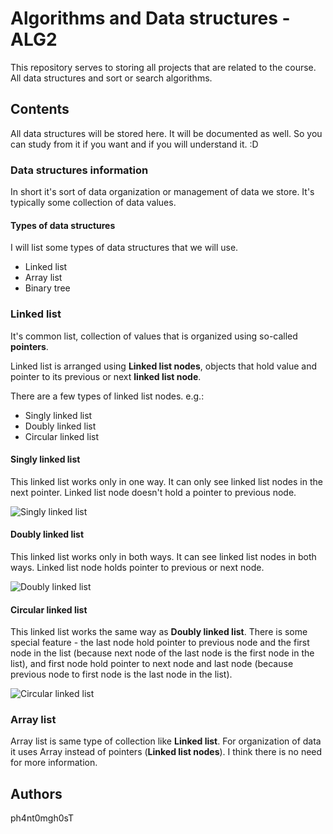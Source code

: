 # Algorithms and Data structures - ALG2
This repository serves to storing all projects that are related to the course. All data structures and sort or search algorithms.

## Contents
All data structures will be stored here. It will be documented as well. So you can study from it if you want and if you will understand it. :D

### Data structures information
In short it's sort of data organization or management of data we store. It's typically some collection of data values.

#### Types of data structures
I will list some types of data structures that we will use.

- Linked list
- Array list
- Binary tree

### Linked list
It's common list, collection of values that is organized using so-called **pointers**.

Linked list is arranged using **Linked list nodes**, objects that hold value and pointer to its previous or next **linked list node**.

There are a few types of linked list nodes. e.g.:
- Singly linked list
- Doubly linked list
- Circular linked list

#### Singly linked list
This linked list works only in one way. It can only see linked list nodes in the next pointer. Linked list node doesn't hold a pointer to previous node.

![Singly linked list](https://media.geeksforgeeks.org/wp-content/uploads/singly-linkedlist.png)

#### Doubly linked list
This linked list works only in both ways. It can see linked list nodes in both ways. Linked list node holds pointer to previous or next node.

![Doubly linked list](https://media.geeksforgeeks.org/wp-content/uploads/Delete_lincked_list.jpg)

#### Circular linked list
This linked list works the same way as **Doubly linked list**. There is some special feature - the last node hold pointer to previous node and the first node in the list (because next node of the last node is the first node in the list), and first node hold pointer to next node and last node (because previous node to first node is the last node in the list).

![Circular linked list](https://media.geeksforgeeks.org/wp-content/uploads/sortedInsertionCircularLinkedList.jpg)

### Array list
Array list is same type of collection like **Linked list**. For organization of data it uses Array instead of pointers (**Linked list nodes**).
I think there is no need for more information. 

## Authors
ph4nt0mgh0sT
